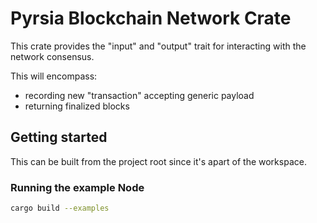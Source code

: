 # Pyrsia Blockchain Network Crate

This crate provides the "input" and "output" trait for interacting with the network consensus.

This will encompass:

- recording new "transaction" accepting generic payload
- returning finalized blocks

## Getting started

This can be built from the project root since it's apart of the workspace.

### Running the example Node

```sh
cargo build --examples
```
